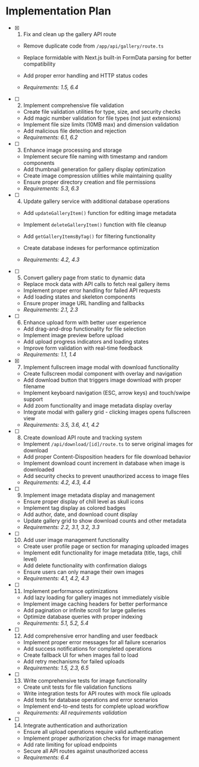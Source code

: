 # Implementation Plan

- [x] 1. Fix and clean up the gallery API route




  - Remove duplicate code from `/app/api/gallery/route.ts`
  - Replace formidable with Next.js built-in FormData parsing for better compatibility
  - Add proper error handling and HTTP status codes


  - _Requirements: 1.5, 6.4_

- [ ] 2. Implement comprehensive file validation
  - Create file validation utilities for type, size, and security checks
  - Add magic number validation for file types (not just extensions)
  - Implement file size limits (10MB max) and dimension validation
  - Add malicious file detection and rejection
  - _Requirements: 6.1, 6.2_

- [ ] 3. Enhance image processing and storage
  - Implement secure file naming with timestamp and random components
  - Add thumbnail generation for gallery display optimization
  - Create image compression utilities while maintaining quality
  - Ensure proper directory creation and file permissions
  - _Requirements: 5.3, 6.3_

- [ ] 4. Update gallery service with additional database operations
  - Add `updateGalleryItem()` function for editing image metadata
  - Implement `deleteGalleryItem()` function with file cleanup



  - Add `getGalleryItemsByTag()` for filtering functionality
  - Create database indexes for performance optimization
  - _Requirements: 4.2, 4.3_

- [ ] 5. Convert gallery page from static to dynamic data
  - Replace mock data with API calls to fetch real gallery items
  - Implement proper error handling for failed API requests
  - Add loading states and skeleton components
  - Ensure proper image URL handling and fallbacks
  - _Requirements: 2.1, 2.3_

- [ ] 6. Enhance upload form with better user experience
  - Add drag-and-drop functionality for file selection
  - Implement image preview before upload
  - Add upload progress indicators and loading states
  - Improve form validation with real-time feedback
  - _Requirements: 1.1, 1.4_

- [x] 7. Implement fullscreen image modal with download functionality



  - Create fullscreen modal component with overlay and navigation
  - Add download button that triggers image download with proper filename
  - Implement keyboard navigation (ESC, arrow keys) and touch/swipe support
  - Add zoom functionality and image metadata display overlay
  - Integrate modal with gallery grid - clicking images opens fullscreen view
  - _Requirements: 3.5, 3.6, 4.1, 4.2_

- [ ] 8. Create download API route and tracking system
  - Implement `/api/download/[id]/route.ts` to serve original images for download
  - Add proper Content-Disposition headers for file download behavior
  - Implement download count increment in database when image is downloaded
  - Add security checks to prevent unauthorized access to image files
  - _Requirements: 4.2, 4.3, 4.4_

- [ ] 9. Implement image metadata display and management
  - Ensure proper display of chill level as skull icons
  - Implement tag display as colored badges
  - Add author, date, and download count display
  - Update gallery grid to show download counts and other metadata
  - _Requirements: 2.2, 3.1, 3.2, 3.3_

- [ ] 10. Add user image management functionality
  - Create user profile page or section for managing uploaded images
  - Implement edit functionality for image metadata (title, tags, chill level)
  - Add delete functionality with confirmation dialogs
  - Ensure users can only manage their own images
  - _Requirements: 4.1, 4.2, 4.3_

- [ ] 11. Implement performance optimizations
  - Add lazy loading for gallery images not immediately visible
  - Implement image caching headers for better performance
  - Add pagination or infinite scroll for large galleries
  - Optimize database queries with proper indexing
  - _Requirements: 5.1, 5.2, 5.4_

- [ ] 12. Add comprehensive error handling and user feedback
  - Implement proper error messages for all failure scenarios
  - Add success notifications for completed operations
  - Create fallback UI for when images fail to load
  - Add retry mechanisms for failed uploads
  - _Requirements: 1.5, 2.3, 6.5_

- [ ] 13. Write comprehensive tests for image functionality
  - Create unit tests for file validation functions
  - Write integration tests for API routes with mock file uploads
  - Add tests for database operations and error scenarios
  - Implement end-to-end tests for complete upload workflow
  - _Requirements: All requirements validation_

- [ ] 14. Integrate authentication and authorization
  - Ensure all upload operations require valid authentication
  - Implement proper authorization checks for image management
  - Add rate limiting for upload endpoints
  - Secure all API routes against unauthorized access
  - _Requirements: 6.4_